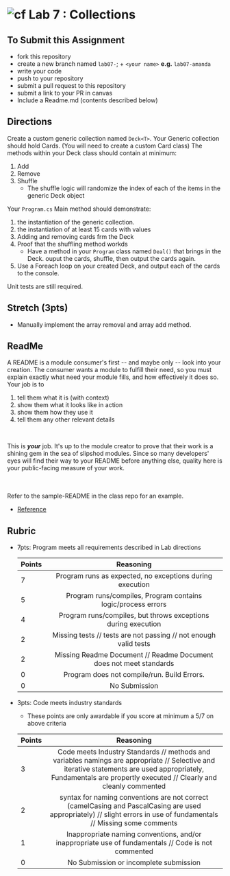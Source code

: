 ![cf](http://i.imgur.com/7v5ASc8.png) Lab 7 : Collections
=====================================

## To Submit this Assignment
- fork this repository
- create a new branch named `lab07-`; + `<your name>` **e.g.** `lab07-amanda`
- write your code
- push to your repository
- submit a pull request to this repository
- submit a link to your PR in canvas
- Include a Readme.md (contents described below)

## Directions
Create a custom generic collection named `Deck<T>`.
Your Generic collection should hold Cards. (You will need to create a custom Card class)
The methods within your Deck<T> class should contain at minimum:
1. Add
2. Remove
3. Shuffle
	- The shuffle logic will randomize the index of each of the items in the generic Deck<T> object

Your `Program.cs` Main method should demonstrate:
1. the instantiation of the generic collection. 
2. the instantiation of at least 15 cards with values
3. Adding and removing cards frm the Deck<T>
4. Proof that the shuffling method workds 
	- Have a method in your `Program` class named `Deal()` that brings in the Deck<T>. ouput the cards, shuffle, then output the cards again. 
5. Use a Foreach loop on your created Deck, and output each of the cards to the console. 

Unit tests are still required. 

## Stretch (3pts)
- Manually implement the array removal and array add method. 

## ReadMe
A README is a module consumer's first -- and maybe only -- look into your creation. The consumer wants a module to fulfill their need, so you must explain exactly what need your module fills, and how effectively it does so.
<br />
Your job is to

1. tell them what it is (with context)
2. show them what it looks like in action
3. show them how they use it
4. tell them any other relevant details

<br />

This is ***your*** job. It's up to the module creator to prove that their work is a shining gem in the sea of slipshod modules. Since so many developers' eyes will find their way to your README before anything else, quality here is your public-facing measure of your work.

<br /> <br /> Refer to the sample-README in the class repo for an example. 
- [Reference](https://github.com/noffle/art-of-readme)


## Rubric
- 7pts: Program meets all requirements described in Lab directions

	Points  | Reasoning | 
	 ------------ | :-----------: | 
	7       | Program runs as expected, no exceptions during execution |
	5       | Program runs/compiles, Program contains logic/process errors|
	4       | Program runs/compiles, but throws exceptions during execution |
	2       | Missing tests // tests are not passing // not enough valid tests |
	2       | Missing Readme Document // Readme Document does not meet standards |
	0       | Program does not compile/run. Build Errors. |
	0       | No Submission |

- 3pts: Code meets industry standards
	- These points are only awardable if you score at minimum a 5/7 on above criteria

	Points  | Reasoning | 
	 ------------ | :-----------: | 
	3       | Code meets Industry Standards // methods and variables namings are appropriate // Selective and iterative statements are used appropriately, Fundamentals are propertly executed // Clearly and cleanly commented |
	2       | syntax for naming conventions are not correct (camelCasing and PascalCasing are used appropriately) // slight errors in use of fundamentals // Missing some comments |
	1       | Inappropriate naming conventions, and/or inappropriate use of fundamentals // Code is not commented  |
	0       | No Submission or incomplete submission |
